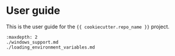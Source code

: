 # User guide

This is the user guide for the `{{ cookiecutter.repo_name }}` project.

```{toctree}
:maxdepth: 2
./windows_support.md
./loading_environment_variables.md
```
